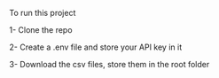 To run this project


1- Clone the repo

2- Create a .env file and store your API key in it

3- Download the csv files, store them in the root folder
